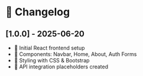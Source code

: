 # 📅 Changelog

## [1.0.0] - 2025-06-20

- 🚀 Initial React frontend setup
- 🧩 Components: Navbar, Home, About, Auth Forms
- 🎨 Styling with CSS & Bootstrap
- 🔗 API integration placeholders created
